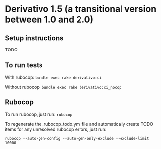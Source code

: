 # Derivativo 1.5 (a transitional version between 1.0 and 2.0)

## Setup instructions

TODO

## To run tests

With rubocop:
`bundle exec rake derivativo:ci`

Without rubocop:
`bundle exec rake derivativo:ci_nocop`

## Rubocop

To run rubocop, just run: `rubocop`

To regenerate the .rubocop_todo.yml file and automatically create TODO items for any unresolved rubocop errors, just run:
```
rubocop --auto-gen-config --auto-gen-only-exclude --exclude-limit 10000
```
